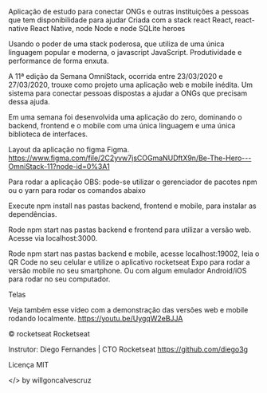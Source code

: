 
Aplicação de estudo para conectar ONGs e outras instituições a pessoas que tem disponibilidade para ajudar
Criada com a stack react React, react-native React Native, node Node e node SQLite
heroes

Usando o poder de uma stack poderosa, que utiliza de uma única linguagem popular e moderna, o javascript JavaScript.
Produtividade e performance de forma enxuta.

A 11ª edição da Semana OmniStack, ocorrida entre 23/03/2020 e 27/03/2020, trouxe como projeto uma aplicação web e mobile inédita. Um sistema para conectar pessoas dispostas a ajudar a ONGs que precisam dessa ajuda.

Em uma semana foi desenvolvida uma aplicação do zero, dominando o backend, frontend e o mobile com uma única linguagem e uma única biblioteca de interfaces.

Layout da aplicação no figma Figma.
https://www.figma.com/file/2C2yvw7jsCOGmaNUDftX9n/Be-The-Hero---OmniStack-11?node-id=0%3A1

Para rodar a aplicação
OBS: pode-se utilizar o gerenciador de pacotes npm ou o yarn para rodar os comandos abaixo

Execute npm install nas pastas backend, frontend e mobile, para instalar as dependências.

Rode npm start nas pastas backend e frontend para utilizar a versão web. Acesse via localhost:3000.

Rode npm start nas pastas backend e mobile, acesse localhost:19002, leia o QR Code no seu celular e utilize o aplicativo rocketseat Expo para rodar a versão mobile no seu smartphone. Ou com algum emulador Android/iOS para rodar no seu computador.

Telas
         

Veja também esse vídeo com a demonstração das versões web e mobile rodando localmente.
https://youtu.be/UygqW2eBJJA

© rocketseat Rocketseat

Instrutor: Diego Fernandes | CTO Rocketseat
https://github.com/diego3g

Licença
MIT

</> by willgoncalvescruz
